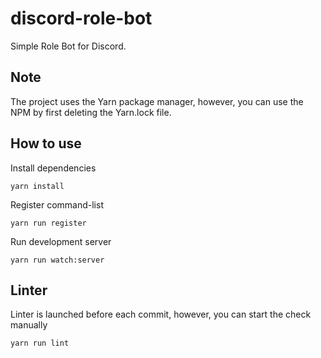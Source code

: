 # discord-role-bot
Simple Role Bot for Discord.

## Note
The project uses the Yarn package manager, however, you can use the NPM by first deleting the Yarn.lock file.

## How to use
Install dependencies
```
yarn install
```

Register command-list
```
yarn run register
```

Run development server
```
yarn run watch:server
```

## Linter
Linter is launched before each commit, however, you can start the check manually
```
yarn run lint
```
